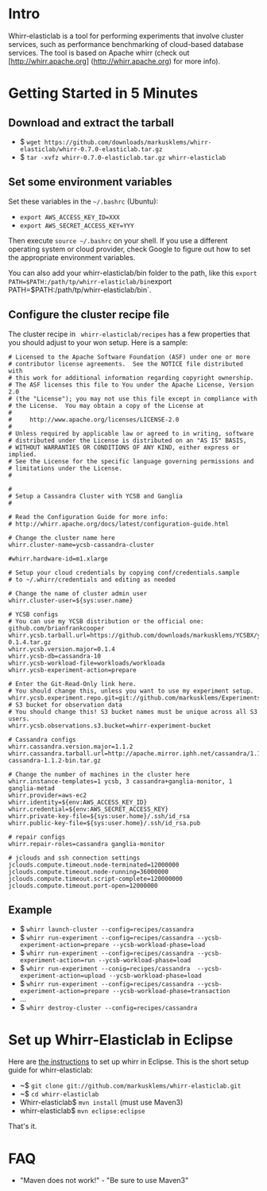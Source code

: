 Intro
=====
Whirr-elasticlab is a tool for performing experiments that involve cluster services, such as performance benchmarking of cloud-based database services.
The tool is based on Apache whirr (check out [http://whirr.apache.org] (http://whirr.apache.org) for more info).


Getting Started in 5 Minutes
====

Download and extract the tarball
----
* $ `wget https://github.com/downloads/markusklems/whirr-elasticlab/whirr-0.7.0-elasticlab.tar.gz`
* $ `tar -xvfz whirr-0.7.0-elasticlab.tar.gz whirr-elasticlab`

Set some environment variables
----
Set these variables in the `~/.bashrc` (Ubuntu):
* `export AWS_ACCESS_KEY_ID=XXX`
* `export AWS_SECRET_ACCESS_KEY=YYY`

Then execute `source ~/.bashrc` on your shell.
If you use a different operating system or cloud provider, check Google to figure out how to set the appropriate environment variables.

You can also add your whirr-elasticlab/bin folder to the path, like this `export PATH=$PATH:/path/tp/whirr-elasticlab/bin`export PATH=$PATH:/path/tp/whirr-elasticlab/bin`.

Configure the cluster recipe file
----
The cluster recipe in ` whirr-elasticlab/recipes` has a few properties that you should adjust to your won setup. Here is a sample:

<pre><code># Licensed to the Apache Software Foundation (ASF) under one or more
# contributor license agreements.  See the NOTICE file distributed with
# this work for additional information regarding copyright ownership.
# The ASF licenses this file to You under the Apache License, Version 2.0
# (the "License"); you may not use this file except in compliance with
# the License.  You may obtain a copy of the License at
#
#     http://www.apache.org/licenses/LICENSE-2.0
#
# Unless required by applicable law or agreed to in writing, software
# distributed under the License is distributed on an "AS IS" BASIS,
# WITHOUT WARRANTIES OR CONDITIONS OF ANY KIND, either express or implied.
# See the License for the specific language governing permissions and
# limitations under the License.
#

#
# Setup a Cassandra Cluster with YCSB and Ganglia
# 

# Read the Configuration Guide for more info:
# http://whirr.apache.org/docs/latest/configuration-guide.html 

# Change the cluster name here
whirr.cluster-name=ycsb-cassandra-cluster

#whirr.hardware-id=m1.xlarge

# Setup your cloud credentials by copying conf/credentials.sample
# to ~/.whirr/credentials and editing as needed

# Change the name of cluster admin user
whirr.cluster-user=${sys:user.name}

# YCSB configs
# You can use my YCSB distribution or the official one: github.com/brianfrankcooper
whirr.ycsb.tarball.url=https://github.com/downloads/markusklems/YCSBX/ycsb-0.1.4.tar.gz
whirr.ycsb.version.major=0.1.4
whirr.ycsb-db=cassandra-10
whirr.ycsb-workload-file=workloads/workloada
whirr.ycsb-experiment-action=prepare

# Enter the Git-Read-Only link here.
# You should change this, unless you want to use my experiment setup.
whirr.ycsb.experiment.repo.git=git://github.com/markusklems/Experiments.git
# S3 bucket for observation data
# You should change this! S3 bucket names must be unique across all S3 users.
whirr.ycsb.observations.s3.bucket=whirr-experiment-bucket

# Cassandra configs
whirr.cassandra.version.major=1.1.2
whirr.cassandra.tarball.url=http://apache.mirror.iphh.net/cassandra/1.1.2/apache-cassandra-1.1.2-bin.tar.gz

# Change the number of machines in the cluster here
whirr.instance-templates=1 ycsb, 3 cassandra+ganglia-monitor, 1 ganglia-metad
whirr.provider=aws-ec2
whirr.identity=${env:AWS_ACCESS_KEY_ID} 
whirr.credential=${env:AWS_SECRET_ACCESS_KEY}
whirr.private-key-file=${sys:user.home}/.ssh/id_rsa
whirr.public-key-file=${sys:user.home}/.ssh/id_rsa.pub

# repair configs
whirr.repair-roles=cassandra ganglia-monitor

# jclouds and ssh connection settings
jclouds.compute.timeout.node-terminated=12000000
jclouds.compute.timeout.node-running=36000000
jclouds.compute.timeout.script-complete=120000000
jclouds.compute.timeout.port-open=12000000
</code></pre>

Example
----
 * $ `whirr launch-cluster --config=recipes/cassandra`
 * $ `whirr run-experiment --config=recipes/cassandra --ycsb-experiment-action=prepare --ycsb-workload-phase=load`
 * $ `whirr run-experiment --config=recipes/cassandra --ycsb-experiment-action=run --ycsb-workload-phase=load`
 * $ `whirr run-experiment --conig=recipes/cassandra  --ycsb-experiment-action=upload --ycsb-workload-phase=load`
 * $ `whirr run-experiment --config=recipes/cassandra --ycsb-experiment-action=prepare --ycsb-workload-phase=transaction`
 * ...
 * $ `whirr destroy-cluster --config=recipes/cassandra`


Set up Whirr-Elasticlab in Eclipse
====
Here are [the instructions](https://cwiki.apache.org/confluence/display/WHIRR/How+To+Contribute) to set up whirr in Eclipse. This is the short setup guide for whirr-elasticlab:

 * ~$ `git clone git://github.com/markusklems/whirr-elasticlab.git`
 * ~$ `cd whirr-elasticlab`
 * Whirr-elasticlab$ `mvn install` (must use Maven3)
 * whirr-elasticlab$ `mvn eclipse:eclipse`

That's it.

 FAQ
====
 * "Maven does not work!" - "Be sure to use Maven3"

